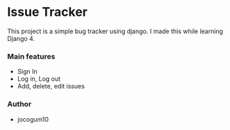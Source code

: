# Issue Tracker

This project is a simple bug tracker using django.
I made this while learning Django 4.


### Main features

* Sign In
* Log in, Log out
* Add, delete, edit issues


### Author
* jocogum10

